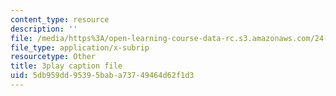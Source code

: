 ```yaml
---
content_type: resource
description: ''
file: /media/https%3A/open-learning-course-data-rc.s3.amazonaws.com/24-912-black-matters-introduction-to-black-studies-spring-2017/5db959dd95395baba73749464d62f1d3_oIp0_rAEMIs.vtt
file_type: application/x-subrip
resourcetype: Other
title: 3play caption file
uid: 5db959dd-9539-5bab-a737-49464d62f1d3
---
```

